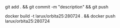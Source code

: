 git add . && git commit -m "description" && git push

docker build -t larux/orbita25:280724 . && docker push larux/orbita25:280724
